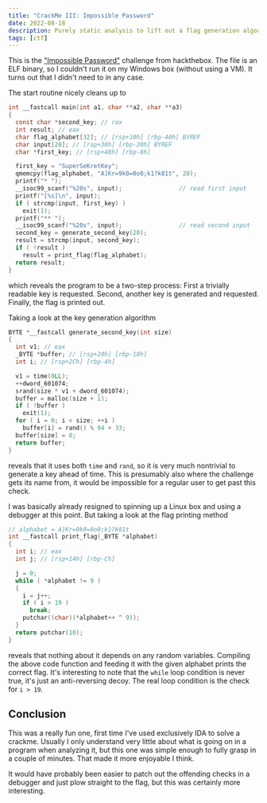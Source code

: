 ```yaml
---
title: "CrackMe III: Impossible Password"
date: 2022-08-18
description: Purely static analysis to lift out a flag generation algorithm. Fun!
tags: [ctf]
---
```


This is the ["Impossible Password"](https://app.hackthebox.com/challenges/26) challenge from hackthebox. The file is an ELF binary, so I couldn't run it on my Windows box (without using a VM). It turns out that I didn't need to in any case.

The start routine nicely cleans up to

```c
int __fastcall main(int a1, char **a2, char **a3)
{
  const char *second_key; // rax
  int result; // eax
  char flag_alphabet[32]; // [rsp+10h] [rbp-40h] BYREF
  char input[20]; // [rsp+30h] [rbp-20h] BYREF
  char *first_key; // [rsp+48h] [rbp-8h]

  first_key = "SuperSeKretKey";
  qmemcpy(flag_alphabet, "A]Kr=9k0=0o0;k1?k81t", 20);
  printf("* ");
  __isoc99_scanf("%20s", input);                // read first input
  printf("[%s]\n", input);
  if ( strcmp(input, first_key) )
    exit(1);
  printf("** ");
  __isoc99_scanf("%20s", input);                // read second input
  second_key = generate_second_key(20);
  result = strcmp(input, second_key);
  if ( !result )
    result = print_flag(flag_alphabet);
  return result;
}
```

which reveals the program to be a two-step process: First a trivially readable key is requested. Second, another key is generated and requested. Finally, the flag is printed out.

Taking a look at the key generation algorithm

```c
BYTE *__fastcall generate_second_key(int size)
{
  int v1; // eax
  _BYTE *buffer; // [rsp+20h] [rbp-10h]
  int i; // [rsp+2Ch] [rbp-4h]

  v1 = time(0LL);
  ++dword_601074;
  srand(size * v1 + dword_601074);
  buffer = malloc(size + 1);
  if ( !buffer )
    exit(1);
  for ( i = 0; i < size; ++i )
    buffer[i] = rand() % 94 + 33;
  buffer[size] = 0;
  return buffer;
}
```

reveals that it uses both `time` and `rand`, so it is very much nontrivial to generate a key ahead of time. This is presumably also where the challenge gets its name from, it would be impossible for a regular user to get past this check.

I was basically already resigned to spinning up a Linux box and using a debugger at this point. But taking a look at the flag printing method

```c
// alphabet = A]Kr=9k0=0o0;k1?k81t
int __fastcall print_flag(_BYTE *alphabet)
{
  int i; // eax
  int j; // [rsp+14h] [rbp-Ch]

  j = 0;
  while ( *alphabet != 9 )
  {
    i = j++;
    if ( i > 19 )
      break;
    putchar((char)(*alphabet++ ^ 9));
  }
  return putchar(10);
}
```

reveals that nothing about it depends on any random variables. Compiling the above code function and feeding it with the given alphabet prints the correct flag. It's interesting to note that the `while` loop condition is never true, it's just an anti-reversing decoy. The real loop condition is the check for `i > 19`.

## Conclusion

This was a really fun one, first time I've used exclusively IDA to solve a crackme. Usually I only understand very little about what is going on in a program when analyzing it, but this one was simple enough to fully grasp in a couple of minutes. That made it more enjoyable I think.

It would have probably been easier to patch out the offending checks in a debugger and just plow straight to the flag, but this was certainly more interesting.
